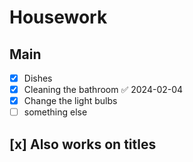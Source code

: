 
# Housework
## Main
- [x] Dishes
- [x] Cleaning the bathroom ✅ 2024-02-04
- [x] Change the light bulbs
- [ ] something else
## [x] Also works on titles
